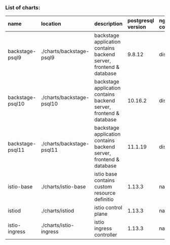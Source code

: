 ### List of charts:

| name             | location                  | description                                                        | postgresql version | nginx controller | url                  |
|:-----------------|:--------------------------|:-------------------------------------------------------------------|:-------------------|:-----------------|:---------------------|
| backstage-psql9  | ./charts/backstage-psql9  | backstage application contains backend server, frontend & database | 9.8.12             | disabled         | [backstage-psql9]()  |
| backstage-psql10 | ./charts/backstage-psql10 | backstage application contains backend server, frontend & database | 10.16.2            | disabled         | [backstage-psql10]() |
| backstage-psql11 | ./charts/backstage-psql11 | backstage application contains backend server, frontend & database | 11.1.19            | disabled         | [backstage-psql11]() |
| istio-base       | ./charts/istio-base       | istio base contains custom resource definitio                      | 1.13.3             | na               | [istio-base]()       |
| istiod           | ./charts/istiod           | istio control plane                                                | 1.13.3             | na               | [istiod]()           |
| istio-ingress    | ./charts/istio-ingress    | istio ingress controller                                           | 1.13.3             | na               | [istio-ingress]]()   |